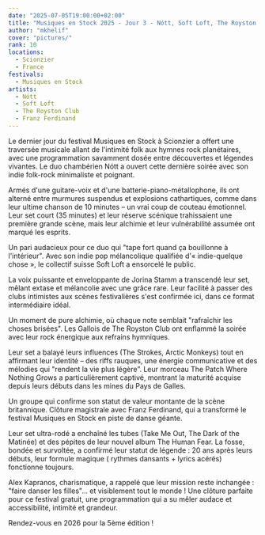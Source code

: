 ```yaml
---
date: "2025-07-05T19:00:00+02:00"
title: "Musiques en Stock 2025 - Jour 3 - Nótt, Soft Loft, The Royston Club, Franz Ferdinand"
author: "mkhelif"
cover: "pictures/"
rank: 10
locations:
  - Scionzier
  - France
festivals:
  - Musiques en Stock
artists:
  - Nótt
  - Soft Loft
  - The Royston Club
  - Franz Ferdinand
---
```


Le dernier jour du festival Musiques en Stock à Scionzier a offert une traversée musicale allant de l'intimité folk aux
hymnes rock planétaires, avec une programmation savamment dosée entre découvertes et légendes vivantes.
Le duo chambérien Nótt a ouvert cette dernière soirée avec son indie folk-rock minimaliste et poignant.

Armés d'une guitare-voix et d'une batterie-piano-métallophone, ils ont alterné entre murmures suspendus et explosions
cathartiques, comme dans leur ultime chanson de 10 minutes – un vrai coup de couteau émotionnel.
Leur set court (35 minutes) et leur réserve scénique trahissaient une première grande scène, mais leur alchimie et leur
vulnérabilité assumée ont marqué les esprits.

Un pari audacieux pour ce duo qui "tape fort quand ça bouillonne à l'intérieur".
Avec son indie pop mélancolique qualifiée d'« indie-quelque chose », le collectif suisse Soft Loft a ensorcelé le
public.

La voix puissante et enveloppante de Jorina Stamm a transcendé leur set, mêlant extase et mélancolie avec une grâce
rare.
Leur facilité à passer des clubs intimistes aux scènes festivalières s'est confirmée ici, dans ce format intermédiaire
idéal.

Un moment de pure alchimie, où chaque note semblait "rafraîchir les choses brisées".
Les Gallois de The Royston Club ont enflammé la soirée avec leur rock énergique aux refrains hymniques.

Leur set a balayé leurs influences (The Strokes, Arctic Monkeys) tout en affirmant leur identité – des riffs rauques,
une énergie communicative et des mélodies qui "rendent la vie plus légère”.
Leur morceau The Patch Where Nothing Grows a particulièrement captivé, montrant la maturité acquise depuis leurs débuts
dans les mines du Pays de Galles.

Un groupe qui confirme son statut de valeur montante de la scène britannique.
Clôture magistrale avec Franz Ferdinand, qui a transformé le festival Musiques en Stock en piste de danse géante.

Leur set ultra-rodé a enchaîné les tubes (Take Me Out, The Dark of the Matinée) et des pépites de leur nouvel album The
Human Fear.
La fosse, bondée et survoltée, a confirmé leur statut de légende : 20 ans après leurs débuts, leur formule magique (
rythmes dansants + lyrics acérés) fonctionne toujours.

Alex Kapranos, charismatique, a rappelé que leur mission reste inchangée : "faire danser les filles"... et visiblement
tout le monde ! Une clôture parfaite pour ce festival gratuit, une programmation qui a su mêler audace et accessibilité, intimité et
grandeur.

Rendez-vous en 2026 pour la 5ème édition !

